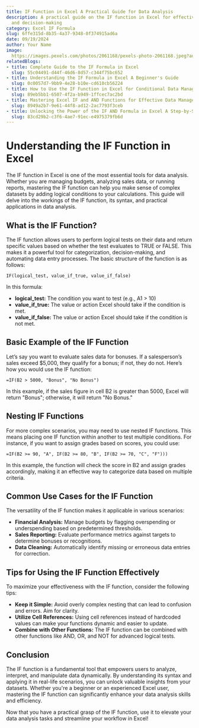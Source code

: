 ```yaml
---
title: IF Function in Excel A Practical Guide for Data Analysis
description: A practical guide on the IF function in Excel for effective data analysis
  and decision-making
category: Excel IF Formula
slug: 6ffe315d-8b35-4a37-9348-0f374915ad6a
date: 09/19/2024
author: Your Name
image: 
  https://images.pexels.com/photos/2061168/pexels-photo-2061168.jpeg?auto=compress&cs=tinysrgb&w=600
relatedBlogs:
- title: Complete Guide to the IF Formula in Excel
  slug: 55c04491-d44f-46d6-8d57-c344f75bc652
- title: Understanding the IF Formula in Excel A Beginner's Guide
  slug: 0c0057d7-9bb9-4e28-b10e-cd610cb56224
- title: How to Use the IF Function in Excel for Conditional Data Management
  slug: 89eb5bb1-6507-4f2a-b949-1ffcec7ac2bd
- title: Mastering Excel IF and AND Functions for Effective Data Management
  slug: 8949a2b7-9e61-44f8-ad12-2ac7793f3ceb
- title: Unlocking the Power of the IF AND Formula in Excel A Step-by-Step Guide
  slug: 83cd29b2-c3f6-4ae7-91ec-e4975379fb6d
---
```


# Understanding the IF Function in Excel

The IF function in Excel is one of the most essential tools for data analysis. Whether you are managing budgets, analyzing sales data, or running reports, mastering the IF function can help you make sense of complex datasets by adding logical conditions to your calculations. This guide will delve into the workings of the IF function, its syntax, and practical applications in data analysis.

## What is the IF Function?

The IF function allows users to perform logical tests on their data and return specific values based on whether the test evaluates to TRUE or FALSE. This makes it a powerful tool for categorization, decision-making, and automating data entry processes. The basic structure of the function is as follows:

```excel
IF(logical_test, value_if_true, value_if_false)
```

In this formula:
- **logical_test:** The condition you want to test (e.g., A1 > 10)
- **value_if_true:** The value or action Excel should take if the condition is met.
- **value_if_false:** The value or action Excel should take if the condition is not met.

## Basic Example of the IF Function

Let’s say you want to evaluate sales data for bonuses. If a salesperson’s sales exceed $5,000, they qualify for a bonus; if not, they do not. Here’s how you would use the IF function:

```excel
=IF(B2 > 5000, "Bonus", "No Bonus")
```

In this example, if the sales figure in cell B2 is greater than 5000, Excel will return "Bonus"; otherwise, it will return "No Bonus."

## Nesting IF Functions

For more complex scenarios, you may need to use nested IF functions. This means placing one IF function within another to test multiple conditions. For instance, if you want to assign grades based on scores, you could use:

```excel
=IF(B2 >= 90, "A", IF(B2 >= 80, "B", IF(B2 >= 70, "C", "F"))) 
```

In this example, the function will check the score in B2 and assign grades accordingly, making it an effective way to categorize data based on multiple criteria.

## Common Use Cases for the IF Function

The versatility of the IF function makes it applicable in various scenarios:
- **Financial Analysis:** Manage budgets by flagging overspending or underspending based on predetermined thresholds.
- **Sales Reporting:** Evaluate performance metrics against targets to determine bonuses or recognitions.
- **Data Cleaning:** Automatically identify missing or erroneous data entries for correction.

## Tips for Using the IF Function Effectively

To maximize your effectiveness with the IF function, consider the following tips:
- **Keep it Simple:** Avoid overly complex nesting that can lead to confusion and errors. Aim for clarity.
- **Utilize Cell References:** Using cell references instead of hardcoded values can make your functions dynamic and easier to update.
- **Combine with Other Functions:** The IF function can be combined with other functions like AND, OR, and NOT for advanced logical tests.

## Conclusion

The IF function is a fundamental tool that empowers users to analyze, interpret, and manipulate data dynamically. By understanding its syntax and applying it in real-life scenarios, you can unlock valuable insights from your datasets. Whether you're a beginner or an experienced Excel user, mastering the IF function can significantly enhance your data analysis skills and efficiency.

Now that you have a practical grasp of the IF function, use it to elevate your data analysis tasks and streamline your workflow in Excel!